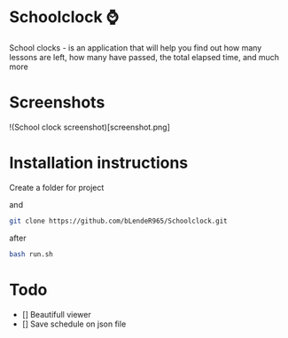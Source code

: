 # Schoolclock ⌚

School clocks - is an application that will help you find out how many lessons are left, how many have passed, the total elapsed time, and much more

# Screenshots

!(School clock screenshot)[screenshot.png]

# Installation instructions

Create a folder for project

and

``` sh
git clone https://github.com/bLendeR965/Schoolclock.git
```

after 

``` sh
bash run.sh
```

# Todo

- [] Beautifull viewer
- [] Save schedule on json file

